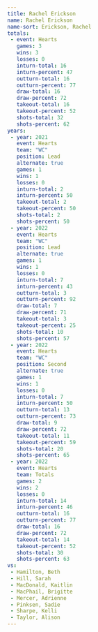 ```yaml
---
title: Rachel Erickson
name: Rachel Erickson
name-sort: Erickson, Rachel
totals:
 - event: Hearts
   games: 3
   wins: 3
   losses: 0
   inturn-total: 16
   inturn-percent: 47
   outturn-total: 16
   outturn-percent: 77
   draw-total: 16
   draw-percent: 72
   takeout-total: 16
   takeout-percent: 52
   shots-total: 32
   shots-percent: 62
years:
 - year: 2021
   event: Hearts
   team: "WC"
   position: Lead
   alternate: true
   games: 1
   wins: 1
   losses: 0
   inturn-total: 2
   inturn-percent: 50
   takeout-total: 2
   takeout-percent: 50
   shots-total: 2
   shots-percent: 50
 - year: 2022
   event: Hearts
   team: "WC"
   position: Lead
   alternate: true
   games: 1
   wins: 1
   losses: 0
   inturn-total: 7
   inturn-percent: 43
   outturn-total: 3
   outturn-percent: 92
   draw-total: 7
   draw-percent: 71
   takeout-total: 3
   takeout-percent: 25
   shots-total: 10
   shots-percent: 57
 - year: 2022
   event: Hearts
   team: "WC"
   position: Second
   alternate: true
   games: 1
   wins: 1
   losses: 0
   inturn-total: 7
   inturn-percent: 50
   outturn-total: 13
   outturn-percent: 73
   draw-total: 9
   draw-percent: 72
   takeout-total: 11
   takeout-percent: 59
   shots-total: 20
   shots-percent: 65
 - year: 2022
   event: Hearts
   team: Totals
   games: 2
   wins: 2
   losses: 0
   inturn-total: 14
   inturn-percent: 46
   outturn-total: 16
   outturn-percent: 77
   draw-total: 16
   draw-percent: 72
   takeout-total: 14
   takeout-percent: 52
   shots-total: 30
   shots-percent: 63
vs:
 - Hamilton, Beth
 - Hill, Sarah
 - MacDonald, Kaitlin
 - MacPhail, Brigitte
 - Mercer, Adrienne
 - Pinksen, Sadie
 - Sharpe, Kelli
 - Taylor, Alison
---
```


